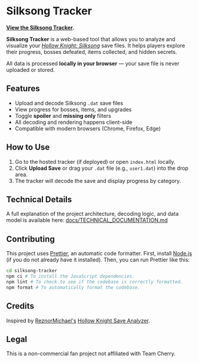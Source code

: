 # Silksong Tracker

**[View the Silksong Tracker](https://th3r3dfox.github.io/silksong-tracker/).**

**Silksong Tracker** is a web-based tool that allows you to analyze and visualize your [_Hollow Knight: Silksong_](https://store.steampowered.com/app/1030300/Hollow_Knight_Silksong/) save files. It helps players explore their progress, bosses defeated, items collected, and hidden secrets.

All data is processed **locally in your browser** — your save file is never uploaded or stored.

## Features

- Upload and decode Silksong `.dat` save files
- View progress for bosses, items, and upgrades
- Toggle **spoiler** and **missing only** filters
- All decoding and rendering happens client-side
- Compatible with modern browsers (Chrome, Firefox, Edge)

## How to Use

1. Go to the hosted tracker (if deployed) or open `index.html` locally.
2. Click **Upload Save** or drag your `.dat` file (e.g., `user1.dat`) into the drop area.
3. The tracker will decode the save and display progress by category.

## Technical Details

A full explanation of the project architecture, decoding logic, and data model is available here: [docs/TECHNICAL_DOCUMENTATION.md](./docs/TECHNICAL_DOCUMENTATION.md)

## Contributing

This project uses [Prettier](https://prettier.io/), an automatic code formatter. First, install [Node.js](https://nodejs.org/en) (if you do not already have it installed). Then, you can run Prettier like this:

```sh
cd silksong-tracker
npm ci # To install the JavaScript dependencies.
npm lint # To check to see if the codebase is correctly formatted.
npm format # To automatically format the codebase.
```

## Credits

Inspired by [ReznorMichael's](https://github.com/ReznoRMichael) [Hollow Knight Save Analyzer](https://reznormichael.github.io/hollow-knight-completion-check/).

## Legal

This is a non-commercial fan project not affiliated with Team Cherry.
